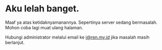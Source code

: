 # Aku lelah banget.

Maaf ya atas ketidaknyamanannya. Sepertinya server sedang bermasalah. Mohon coba lagi muat ulang halaman.

Hubungi administrator melalui email ke i@ren.my.id jika masalah masih berlanjut.
